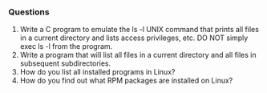 ### Questions
1. Write a C program to emulate the ls -l UNIX command that prints all files in a current directory and lists access privileges, etc. DO NOT simply exec ls -l from the program.  
2. Write a program that will list all files in a current directory and all files in subsequent subdirectories.  
3. How do you list all installed programs in Linux?  
4. How do you find out what RPM packages are installed on Linux?  
